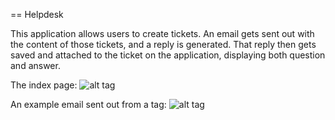 == Helpdesk

This application allows users to create tickets. An email gets sent out with the content of those tickets, and a reply is generated. That reply then gets saved and attached to the ticket on the application, displaying both question and answer.


The index page:
![alt tag](http://i.imgur.com/pQ8sYuD.png)


An example email sent out from a tag:
![alt tag](http://i.imgur.com/FeDj2ol.png)